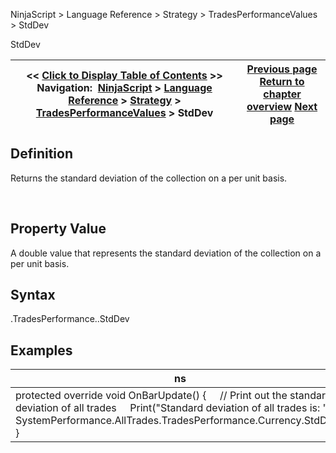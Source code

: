 ﻿
NinjaScript > Language Reference > Strategy > TradesPerformanceValues > StdDev

StdDev

| << [Click to Display Table of Contents](stddev.md) >> **Navigation:**     [NinjaScript](ninjascript-1.md) > [Language Reference](language_reference_wip-1.md) > [Strategy](strategy-1.md) > [TradesPerformanceValues](tradesperformancevalues-1.md) > StdDev | [Previous page](profitpermonth-1.md) [Return to chapter overview](tradesperformancevalues-1.md) [Next page](turnaround-1.md) |
| --- | --- |
## Definition
Returns the standard deviation of the collection on a per unit basis.  

 
## Property Value
A double value that represents the standard deviation of the collection on a per unit basis.
 
## Syntax
<TradeCollection>.TradesPerformance.<TradesPerformanceValues>.StdDev

## Examples

| ns |
| --- |
| protected override void OnBarUpdate() {      // Print out the standard deviation of all trades      Print("Standard deviation of all trades is: " + SystemPerformance.AllTrades.TradesPerformance.Currency.StdDev); } |

